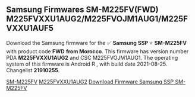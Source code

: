 <h2>Samsung Firmwares SM-M225FV(FWD) M225FVXXU1AUG2/M225FVOJM1AUG1/M225FVXXU1AUF5</h2>
Download the Samsung firmware for the ✅ <strong>Samsung SSP </strong> ⭐ <strong>SM-M225FV</strong> with product code <strong>FWD</strong> <strong> from Morocco</strong>. This firmware has version number PDA <strong>M225FVXXU1AUG2</strong> and CSC M225FVOJM1AUG1. The operating system of this firmware is Android R , with build date 2021-08-25. Changelist <strong>21910255</strong>.


[SM-M225FV](https://samfirm.shop/samsung/model/SM-M225FV)
[M225FVXXU1AUG2](https://samfirm.shop/samsung/pda/M225FVXXU1AUG2)
[Download Firmware Samsung SSP SM-M225FV](https://samfirm.shop/samsung/firmware/451121)
